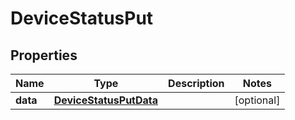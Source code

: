 
# DeviceStatusPut

## Properties
Name | Type | Description | Notes
------------ | ------------- | ------------- | -------------
**data** | [**DeviceStatusPutData**](DeviceStatusPutData.md) |  |  [optional]



